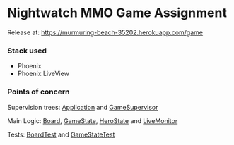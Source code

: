 # Nightwatch MMO Game Assignment

Release at: https://murmuring-beach-35202.herokuapp.com/game

### Stack used
- Phoenix
- Phoenix LiveView


### Points of concern

Supervision trees: [Application](lib/mmo_nightwatch/application.ex) and [GameSupervisor](lib/mmo_nightwatch/game_supervisor.ex)

Main Logic: [Board](lib/mmo_nightwatch/board.ex), [GameState](lib/mmo_nightwatch/game_state.ex), [HeroState](lib/mmonightwatch/hero_state.ex) and [LiveMonitor](lib/mmo_nightwatch/live_monitor.ex)

Tests: [BoardTest](test/board_test.exs) and [GameStateTest](test/game_state_test.exs)